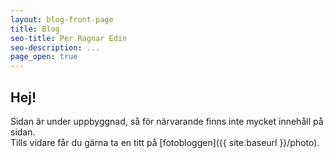 ```yaml
---
layout: blog-front-page
title: Blog
seo-title: Per Ragnar Edin
seo-description: ...
page_open: true
---
```


<h2 class="section__header">Hej!</h2>

Sidan är under uppbyggnad, så för närvarande finns inte mycket innehåll på sidan.  
Tills vidare får du gärna ta en titt på [fotobloggen]({{ site.baseurl }}/photo).
